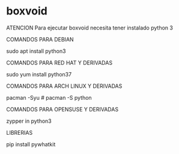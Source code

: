 # boxvoid
ATENCION
Para ejecutar boxvoid necesita tener instalado python 3

COMANDOS PARA DEBIAN 

sudo apt install python3

COMANDOS PARA RED HAT Y DERIVADAS

sudo yum install python37

COMANDOS PARA ARCH LINUX Y DERIVADAS

pacman -Syu # pacman -S python

COMANDOS PARA OPENSUSE Y DERIVADAS

zypper in python3

LIBRERIAS

pip install pywhatkit
